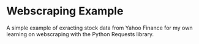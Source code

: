 # Webscraping Example

A simple example of exracting stock data from Yahoo Finance for my own learning on webscraping with the Python Requests library.
